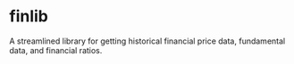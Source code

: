 # finlib
A streamlined library for getting historical financial price data, fundamental data, and financial ratios.
